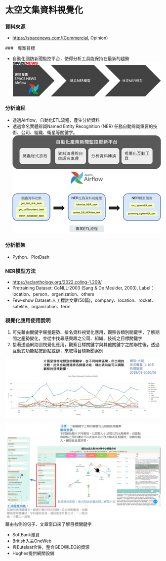 # 太空文集資料視覺化

### 資料來源
- https://spacenews.com/(Commercial, Opinion) 


###　專案目標
- 自動化國防新聞監控平台，使得分析工具能保持在最新的趨勢
![Proposed Methodology](./figure/專案目標.png)

### 分析流程
- 透過Airflow，自動化ETL流程，產生分析資料
- 透過命名實體辨識Named Entity Recognition (NER) 任務自動辨識重要的技術、公司、組織、衛星等關鍵字。
![Proposed Methodology](./figure/分析流程.png)
![Proposed Methodology](./figure/專案ETL流程.png)

### 分析框架
- Python、PlotDash

### NER模型方法
- https://aclanthology.org/2022.coling-1.209/
- Pretraining Dataset: CoNLL-2003 (Sang & De Meulder, 2003), Label：location、person、organization、others  
- Few-show Dataset:人工標註文章(50篇)，company、location、rocket、satelite、organization、term 

### 視覺化應用使用說明

1. 可先藉由關鍵字聲量趨勢、排名資料視覺化應用，觀察各類別關鍵字，了解期間之趨勢變化，並從中找尋感興趣之公司、組織、技術之目標關鍵字
2. 接著透過網路圖視覺化應用，觀察目標關鍵字與其他關鍵字之關聯性後，透過互動式功能點按節點或鏈，來取得目標新聞案例

![Proposed Methodology](./figure/公司每月文章篇數.png)

![Proposed Methodology](./figure/太空網路圖介紹.png)
藉由右側的句子、文章窗口來了解目標關鍵字  
- SoftBank撤資
- British入主OneWeb 
- 與Eutelsat合併，整合GEO與LEO的資源
- Hughes提供網關設備
